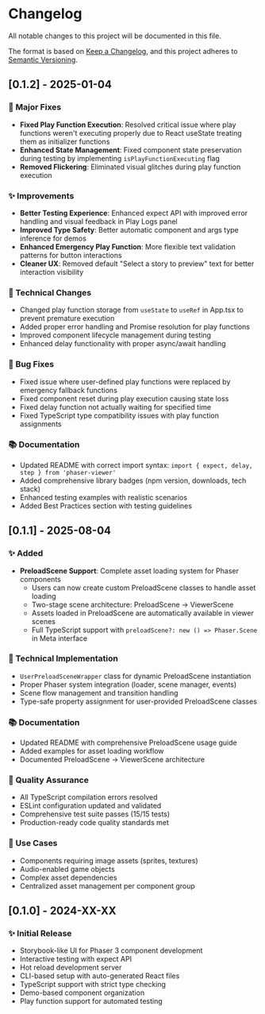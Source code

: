# Changelog

All notable changes to this project will be documented in this file.

The format is based on [Keep a Changelog](https://keepachangelog.com/en/1.0.0/),
and this project adheres to [Semantic Versioning](https://semver.org/spec/v2.0.0.html).

## [0.1.2] - 2025-01-04

### 🚀 Major Fixes

- **Fixed Play Function Execution**: Resolved critical issue where play functions weren't executing properly due to React useState treating them as initializer functions
- **Enhanced State Management**: Fixed component state preservation during testing by implementing `isPlayFunctionExecuting` flag
- **Removed Flickering**: Eliminated visual glitches during play function execution

### ✨ Improvements

- **Better Testing Experience**: Enhanced expect API with improved error handling and visual feedback in Play Logs panel
- **Improved Type Safety**: Better automatic component and args type inference for demos
- **Enhanced Emergency Play Function**: More flexible text validation patterns for button interactions
- **Cleaner UX**: Removed default "Select a story to preview" text for better interaction visibility

### 🔧 Technical Changes

- Changed play function storage from `useState` to `useRef` in App.tsx to prevent premature execution
- Added proper error handling and Promise resolution for play functions
- Improved component lifecycle management during testing
- Enhanced delay functionality with proper async/await handling

### 🐛 Bug Fixes

- Fixed issue where user-defined play functions were replaced by emergency fallback functions
- Fixed component reset during play execution causing state loss
- Fixed delay function not actually waiting for specified time
- Fixed TypeScript type compatibility issues with play function assignments

### 📚 Documentation

- Updated README with correct import syntax: `import { expect, delay, step } from 'phaser-viewer'`
- Added comprehensive library badges (npm version, downloads, tech stack)
- Enhanced testing examples with realistic scenarios
- Added Best Practices section with testing guidelines

## [0.1.1] - 2025-08-04

### ✨ Added
- **PreloadScene Support**: Complete asset loading system for Phaser components
  - Users can now create custom PreloadScene classes to handle asset loading
  - Two-stage scene architecture: PreloadScene → ViewerScene
  - Assets loaded in PreloadScene are automatically available in viewer scenes
  - Full TypeScript support with `preloadScene?: new () => Phaser.Scene` in Meta interface

### 🔧 Technical Implementation
- `UserPreloadSceneWrapper` class for dynamic PreloadScene instantiation
- Proper Phaser system integration (loader, scene manager, events)
- Scene flow management and transition handling
- Type-safe property assignment for user-provided PreloadScene classes

### 📚 Documentation
- Updated README with comprehensive PreloadScene usage guide
- Added examples for asset loading workflow
- Documented PreloadScene → ViewerScene architecture

### 🧪 Quality Assurance
- All TypeScript compilation errors resolved
- ESLint configuration updated and validated
- Comprehensive test suite passes (15/15 tests)
- Production-ready code quality standards met

### 🎯 Use Cases
- Components requiring image assets (sprites, textures)
- Audio-enabled game objects
- Complex asset dependencies
- Centralized asset management per component group

## [0.1.0] - 2024-XX-XX

### ✨ Initial Release
- Storybook-like UI for Phaser 3 component development
- Interactive testing with expect API
- Hot reload development server
- CLI-based setup with auto-generated React files
- TypeScript support with strict type checking
- Demo-based component organization
- Play function support for automated testing